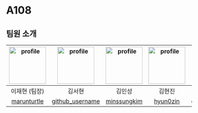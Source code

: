 # A108

## 팀원 소개

| <img alt="profile" src ="https://github.com/marunturtle.png" width ="100px"> | <img alt="profile" src ="https://github.com/github_username.png" width ="100px"> | <img alt="profile" src ="https://github.com/minssungkim.png" width ="100px"> | <img alt="profile" src ="https://avatars.githubusercontent.com/u/154870548?v=4" width ="100px"> | <img alt="profile" src ="https://github.com/github_username.png" width ="100px"> | <img alt="profile" src ="https://github.com/jongwooo.png" width ="100px"> |
|:---:|:---:|:---:|:---:|:---:|:---:|
| 이재현 (팀장) | 김서현 | 김민성 | 김현진 | 임태호 | 한종우 |
| [marunturtle](https://github.com/marunturtle) | [github_username](https://github.com/github_username) | [minssungkim](https://github.com/minssungkim) | [hyun0zin](https://github.com/hyun0zin) | [github_username](https://github.com/github_username) | [jongwooo](https://github.com/jongwooo) |
